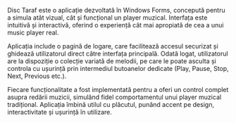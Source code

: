Disc Taraf este o aplicație dezvoltată în Windows Forms, concepută pentru a simula atât vizual, cât și funcțional un player muzical. Interfața este intuitivă și interactivă, oferind o experiență cât mai apropiată de cea a unui music player real.

Aplicația include o pagină de logare, care facilitează accesul securizat și ghidează utilizatorul direct către interfața principală. Odată logat, utilizatorul are la dispoziție o colecție variată de melodii, pe care le poate asculta și controla cu ușurință prin intermediul butoanelor dedicate (Play, Pause, Stop, Next, Previous etc.).

Fiecare funcționalitate a fost implementată pentru a oferi un control complet asupra redării muzicii, simulând fidel comportamentul unui player muzical tradițional. Aplicația îmbină utilul cu plăcutul, punând accent pe design, interactivitate și ușurință în utilizare.
